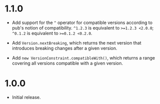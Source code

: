 # 1.1.0

* Add support for the `^` operator for compatible versions according to pub's
  notion of compatibility. `^1.2.3` is equivalent to `>=1.2.3 <2.0.0`; `^0.1.2`
  is equivalent to `>=0.1.2 <0.2.0`.

* Add `Version.nextBreaking`, which returns the next version that introduces
  breaking changes after a given version.

* Add `new VersionConstraint.compatibleWith()`, which returns a range covering
  all versions compatible with a given version.

# 1.0.0

* Initial release.
